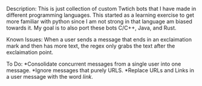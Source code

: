 Description:
This is just collection of custom Twtich bots that I have made in different programming languages. This started as a learning exercise to get more familiar with python since I am not strong in that language am biased towards it. My goal is to also port these bots C/C++, Java, and Rust.


Known Issues:
When a user sends a message that ends in an exclaimation mark and then has more text, the regex only grabs the text after the exclaimation point.


To Do:
*Consolidate concurrent messages from a single user into one message.
*Ignore messages that purely URLS.
*Replace URLs and Links in a user message with the word *link*.
